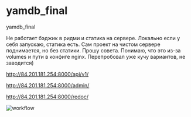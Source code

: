 # yamdb_final
yamdb_final

Не работает бэджик в ридми и статика на сервере. Локально если у себя запускаю, статика есть.
Сам проект на чистом сервере поднимается, но без статики. Прошу совета.
Понимаю, что это из-за volumes и пути в конфиге nginx. Перепробовал уже кучу вариантов, не заводится)

http://84.201.181.254:8000/api/v1/

http://84.201.181.254:8000/admin/

http://84.201.181.254:8000/redoc/

![workflow](https://github.com/zaebumbatt/yamdb_final/workflows/yamdb_final/badge.svg)
